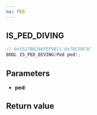 ```yaml
---
ns: PED
---
```

## IS_PED_DIVING

```c
// 0x5527B8246FEF9B11 0x7BC5BF3C
BOOL IS_PED_DIVING(Ped ped);
```


## Parameters
* **ped**: 

## Return value
